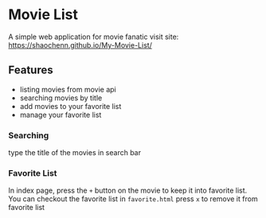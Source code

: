 # Movie List

A simple web application for movie fanatic
visit site: https://shaochenn.github.io/My-Movie-List/

## Features

- listing movies from movie api
- searching movies by title
- add movies to your favorite list
- manage your favorite list

### Searching

type the title of the movies in search bar

### Favorite List

In index page, press the `+` button on the movie to keep it into favorite list.
You can checkout the favorite list in `favorite.html`
press `x` to remove it from favorite list
